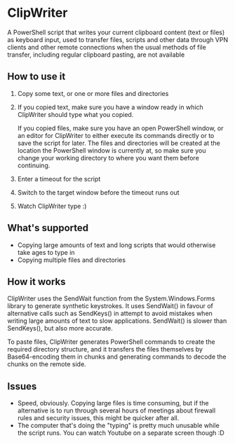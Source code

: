 # ClipWriter
A PowerShell script that writes your current clipboard content (text or files) as keyboard input, used to transfer files, scripts and other data through VPN clients and other remote connections when the usual methods of file transfer, including regular clipboard pasting, are not available

## How to use it
1. Copy some text, or one or more files and directories
2. If you copied text, make sure you have a window ready in which ClipWriter should type what you copied.

   If you copied files, make sure you have an open PowerShell window, or an editor for ClipWriter to either execute its commands directly or to save the script for later. The files and directories will be created at the location the PowerShell window is currently at, so make sure you change your working directory to where you want them before continuing.
3. Enter a timeout for the script
4. Switch to the target window before the timeout runs out
5. Watch ClipWriter type :)

## What's supported
* Copying large amounts of text and long scripts that would otherwise take ages to type in
* Copying multiple files and directories

## How it works
ClipWriter uses the SendWait function from the System.Windows.Forms library to generate synthetic keystrokes. It uses SendWait() in favour of alternative calls such as SendKeys() in attempt to avoid mistakes when writing large amounts of text to slow applications. SendWait() is slower than SendKeys(), but also more accurate.

To paste files, ClipWriter generates PowerShell commands to create the required directory structure, and it transfers the files themselves by Base64-encoding them in chunks and generating commands to decode the chunks on the remote side.

## Issues
* Speed, obviously. Copying large files is time consuming, but if the alternative is to run through several hours of meetings about firewall rules and security issues, this might be quicker after all.
* The computer that's doing the "typing" is pretty much unusable while the script runs. You can watch Youtube on a separate screen though :D
